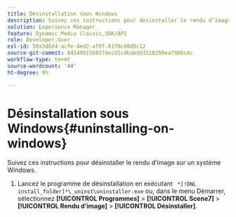 ```yaml
---
title: Désinstallation sous Windows
description: Suivez ces instructions pour désinstaller le rendu d’image sur un système Windows.
solution: Experience Manager
feature: Dynamic Media Classic,SDK/API
role: Developer,User
exl-id: 50a3d0d4-acfe-4ed2-af9f-01f8c98d0c12
source-git-commit: 8454991568374ecd1c4babdd3210250ea7988c4c
workflow-type: tm+mt
source-wordcount: '44'
ht-degree: 0%

---
```


# Désinstallation sous Windows{#uninstalling-on-windows}

Suivez ces instructions pour désinstaller le rendu d’image sur un système Windows.

1. Lancez le programme de désinstallation en exécutant ` *[!DNL install_folder]*\_uninst\uninstaller.exe` ou, dans le menu Démarrer, sélectionnez **[!UICONTROL Programmes]** > **[!UICONTROL Scene7]** > **[!UICONTROL Rendu d’image]** > **[!UICONTROL Désinstaller]**.
